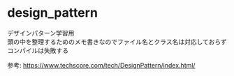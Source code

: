 # design_pattern
デザインパターン学習用  
頭の中を整理するためのメモ書きなのでファイル名とクラス名は対応しておらずコンパイルは失敗する  

参考:
https://www.techscore.com/tech/DesignPattern/index.html/ 